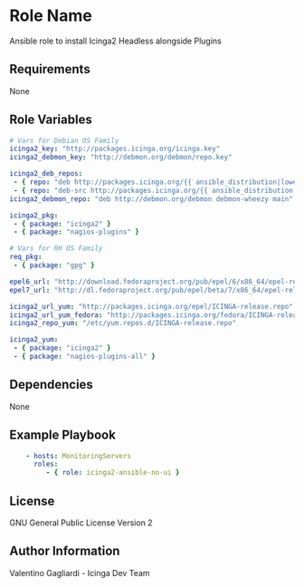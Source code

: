 Role Name
========

Ansible role to install Icinga2 Headless alongside Plugins

Requirements
------------

None

Role Variables
--------------

```yaml
# Vars for Debian OS Family
icinga2_key: "http://packages.icinga.org/icinga.key"
icinga2_debmon_key: "http://debmon.org/debmon/repo.key"

icinga2_deb_repos:
 - { repo: "deb http://packages.icinga.org/{{ ansible_distribution|lower }} icinga-{{ ansible_distribution_release }} main" }
 - { repo: "deb-src http://packages.icinga.org/{{ ansible_distribution|lower }} icinga-{{ ansible_distribution_release }} main" }
icinga2_debmon_repo: "deb http://debmon.org/debmon debmon-wheezy main"

icinga2_pkg:
 - { package: "icinga2" }
 - { package: "nagios-plugins" }

# Vars for RH OS Family
req_pkg:
 - { package: "gpg" }

epel6_url: "http://download.fedoraproject.org/pub/epel/6/x86_64/epel-release-6-8.noarch.rpm"
epel7_url: "http://dl.fedoraproject.org/pub/epel/beta/7/x86_64/epel-release-7-0.2.noarch.rpm"

icinga2_url_yum: "http://packages.icinga.org/epel/ICINGA-release.repo"
icinga2_url_yum_fedora: "http://packages.icinga.org/fedora/ICINGA-release.repo"
icinga2_repo_yum: "/etc/yum.repos.d/ICINGA-release.repo"

icinga2_yum:
 - { package: "icinga2" }
 - { package: "nagios-plugins-all" }

```


Dependencies
------------

None


Example Playbook
-------------------------

```yaml
    - hosts: MonitoringServers
      roles:
         - { role: icinga2-ansible-no-ui }
```

License
-------

GNU General Public License Version 2

Author Information
------------------

Valentino Gagliardi - Icinga Dev Team
